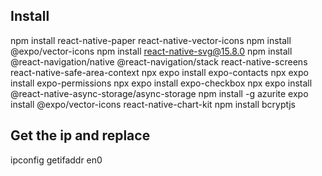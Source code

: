 ## Install

npm install react-native-paper react-native-vector-icons
npm install @expo/vector-icons
npm install react-native-svg@15.8.0
npm install @react-navigation/native @react-navigation/stack react-native-screens react-native-safe-area-context
npx expo install expo-contacts
npx expo install expo-permissions
npx expo install expo-checkbox
npx expo install @react-native-async-storage/async-storage
npm install -g azurite
expo install @expo/vector-icons react-native-chart-kit
npm install bcryptjs

## Get the ip and replace
ipconfig getifaddr en0